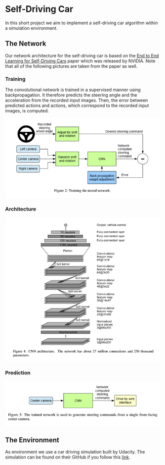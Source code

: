 # Self-Driving Car
In this short project we aim to implement a self-driving car algorithm within a simulation environment.

## The Network
Our network architecture for the self-driving car is based on the [End to End Learning for Self-Driving Cars](https://arxiv.org/pdf/1604.07316.pdf "Link to Paper") paper which was released by NVIDIA. Note that all of the following pictures are taken from the paper as well.

### Training
The convolutional network is trained in a supervised manner using backpropagation. It therefore predicts the steering angle and the acceleration from the recorded input images. Then, the error between predicted actions and actions, which correspond to the recorded input images, is computed.

![Training](/img/training.png)

### Architecture

![Architecture](/img/net_architecture.png)

### Prediction

![Prediction](/img/prediction.png)

## The Environment
As environment we use a car driving simulation built by Udacity. The simulation can be found on their GitHub if you follow this [link](https://github.com/udacity/self-driving-car-sim "Link to GitHub").
